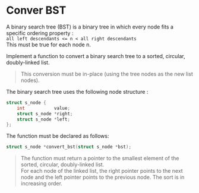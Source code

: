 # Conver BST

A binary search tree (BST) is a binary tree in which every node fits
a specific ordering property :  
`all left descendants <= n < all right descendants`  
This must be true for each node n.

Implement a function to convert a binary search tree to a sorted, circular, doubly-linked list.  
>This conversion must be in-place (using the tree nodes as the new list nodes).

The binary search tree uses the following node structure :
``` c
struct s_node {
    int           value;
    struct s_node *right;
    struct s_node *left;
};
```

The function must be declared as follows:
``` c
struct s_node *convert_bst(struct s_node *bst);
```
>The function must return a pointer to the smallest element of the sorted, circular, doubly-linked list.  
>For each node of the linked list, the right pointer points to the next node and the left pointer points to the previous node.
The sort is in increasing order.
